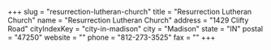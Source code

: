 +++
slug = "resurrection-lutheran-church"
title = "Resurrection Lutheran Church"
name = "Resurrection Lutheran Church"
address = "1429 Clifty Road"
cityIndexKey = "city-in-madison"
city = "Madison"
state = "IN"
postal = "47250"
website = ""
phone = "812-273-3525"
fax = ""
+++

